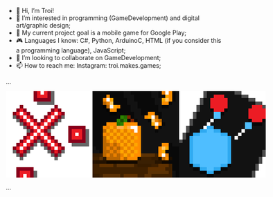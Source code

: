 - 👋 Hi, I’m Troi!
- 👀 I’m interested in programming (GameDevelopment) and digital art/graphic design;
- 🌱 My current project goal is a mobile game for Google Play;
- 🎮 Languages I know: C#, Python, ArduinoC, HTML (if you consider this a programming language), JavaScript;
- 💞️ I’m looking to collaborate on GameDevelopment;
- 📫 How to reach me: Instagram: troi.makes.games;

...
  
<div style="display: flex;">
    <img src="Pictures/RektItLogo%5FOneD%5F700.png" alt="RektIt Logo" width="200"/>
    <img src="Pictures/BTStemLogo%5F700.png" alt="BTStem Logo" width="200"/>
    <img src="Pictures/CanvasChaosLogo%5F700.png" alt="CanvasChaos Logo" width="200"/>
</div>

...

<!-- [![Top Langs](https://github-readme-stats.vercel.app/api/top-langs/?username=TroiGDev)](https://github.com/anuraghazra/github-readme-stats) -->
